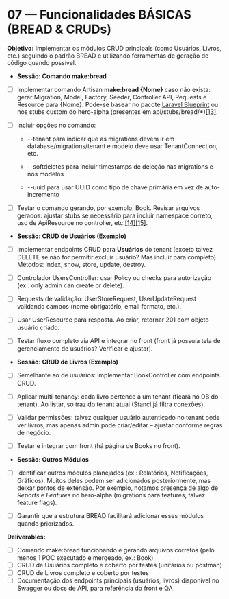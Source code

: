 # 07 — Funcionalidades BÁSICAS (BREAD & CRUDs)

**Objetivo:** Implementar os módulos CRUD principais (como Usuários, Livros, etc.) seguindo o padrão BREAD e utilizando ferramentas de geração de código quando possível.

* **Sessão: Comando make:bread**

* [ ] Implementar comando Artisan **make:bread {Nome}** caso não exista: gerar Migration, Model, Factory, Seeder, Controller API, Requests e Resource para {Nome}. Pode-se basear no pacote [Laravel Blueprint](https://github.com/laravel-shift/blueprint) ou nos stubs custom do hero-alpha (presentes em api/stubs/bread/\*)[\[13\]](https://github.com/tiagohaasouza/hero/blob/b24a5efe76e936f4a29c6e8edd153c8e15efb676/ARCHITECTURE.md#L2-L5).

* [ ] Incluir opções no comando:

  * \--tenant para indicar que as migrations devem ir em database/migrations/tenant e modelo deve usar TenantConnection, etc.

  * \--softdeletes para incluir timestamps de deleção nas migrations e nos modelos

  * \--uuid para usar UUID como tipo de chave primária em vez de auto-incremento

* [ ] Testar o comando gerando, por exemplo, Book. Revisar arquivos gerados: ajustar stubs se necessário para incluir namespace correto, uso de ApiResource no controller, etc.[\[14\]](https://github.com/tiagohaasouza/hero-alpha/blob/85e28bcc6b12e118f300d17cfad3d2c37f2760ab/.roadmaps/api/06-roadmap-bread-e-geracao.md#L6-L14)[\[15\]](https://github.com/tiagohaasouza/hero-alpha/blob/85e28bcc6b12e118f300d17cfad3d2c37f2760ab/.roadmaps/api/06-roadmap-bread-e-geracao.md#L10-L18).

* **Sessão: CRUD de Usuários (Exemplo)**

* [ ] Implementar endpoints CRUD para **Usuários** do tenant (exceto talvez DELETE se não for permitir excluir usuário? Mas incluir para completo). Métodos: index, show, store, update, destroy.

* [ ] Controlador UsersController: usar Policy ou checks para autorização (ex.: only admin can create or delete).

* [ ] Requests de validação: UserStoreRequest, UserUpdateRequest validando campos (nome obrigatório, email formato, etc.).

* [ ] Usar UserResource para resposta. Ao criar, retornar 201 com objeto usuário criado.

* [ ] Testar fluxo completo via API e integrar no front (front já possuía tela de gerenciamento de usuários? Verificar e ajustar).

* **Sessão: CRUD de Livros (Exemplo)**

* [ ] Semelhante ao de usuários: implementar BookController com endpoints CRUD.

* [ ] Aplicar multi-tenancy: cada livro pertence a um tenant (ficará no DB do tenant). Ao listar, só traz do tenant atual (Stancl já filtra conexões).

* [ ] Validar permissões: talvez qualquer usuário autenticado no tenant pode ver livros, mas apenas admin pode criar/editar – ajustar conforme regras de negócio.

* [ ] Testar e integrar com front (há página de Books no front).

* **Sessão: Outros Módulos**

* [ ] Identificar outros módulos planejados (ex.: Relatórios, Notificações, Gráficos). Muitos deles podem ser adicionados posteriormente, mas deixar pontos de extensão. Por exemplo, notamos presença de algo de *Reports* e *Features* no hero-alpha (migrations para features, talvez feature flags).

* [ ] Garantir que a estrutura BREAD facilitará adicionar esses módulos quando priorizados.

**Deliverables:**  
- [ ] Comando make:bread funcionando e gerando arquivos corretos (pelo menos 1 POC executado e mergeado, ex.: Book)  
- [ ] CRUD de Usuários completo e coberto por testes (unitários ou postman)  
- [ ] CRUD de Livros completo e coberto por testes  
- [ ] Documentação dos endpoints principais (usuários, livros) disponível no Swagger ou docs de API, para referência do front e QA
